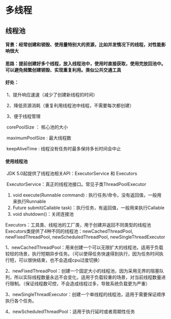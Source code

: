 #  多线程

## 线程池

#### 背景：经常创建和销毁、使用量特别大的资源，比如并发情况下的线程，对性能影响很大
#### 思路：提前创建好多个线程，放入线程池中，使用时直接获取，使用完放回池中。可以避免频繁创建销毁、实现重复利用。类似公共交通工具

#### 好处：

​	1、提升响应速速（减少了创建新线程的时间）

​	2、降低资源消耗（重复利用线程池中线程，不需要每次都创建）

​	3、便于线程管理

​		corePoolSize ： 核心池的大小

​		maximumPoolSize : 最大线程数

​		keepAliveTime : 线程没有任务时最多保持多长时间会中止

#### 使用线程池

​	JDK 5.0起提供了线程池相关API：ExecutorService 和 Executors

​	ExecutorService：真正的线程池接口。常见子类ThreadPoolExecutor

1. void execute(Runnable command) : 执行任务/命令，没有返回值，一般用来执行Runnable
2. <T>Future<T> submit(Callable<T> task)：执行任务，有返回值，一般用来执行Callable
3. void shutdown()：关闭连接池

Executors：工具类、线程池的工厂类，用于创建并返回不同类型的线程池
Executors类提供了4种不同的线程池：newCachedThreadPool, newFixedThreadPool, newScheduledThreadPool, newSingleThreadExecutor

1、newCachedThreadPool：用来创建一个可以无限扩大的线程池，适用于负载较轻的场景，执行短期异步任务。（可以使得任务快速得到执行，因为任务时间执行短，可以很快结束，也不会造成cpu过度切换）

2、newFixedThreadPool：创建一个固定大小的线程池，因为采用无界的阻塞队列，所以实际线程数量永远不会变化，适用于负载较重的场景，对当前线程数量进行限制。（保证线程数可控，不会造成线程过多，导致系统负载更为严重）

3、newSingleThreadExecutor：创建一个单线程的线程池，适用于需要保证顺序执行各个任务。

4、newScheduledThreadPool：适用于执行延时或者周期性任务



